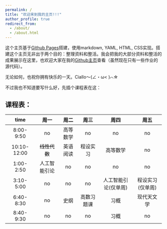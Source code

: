 ```yaml
---
permalink: /
title: "欢迎来到我的主页!!!"
author_profile: true
redirect_from: 
  - /about/
  - /about.html
---
```


这个主页基于[Github Pages](https://pages.github.com/)搭建，使用markdown, YAML, HTML, CSS实现。搭建这个主页无非出于两个目的：整理资料和整活。我会把我的大部分资料和整活的成果展示在这里，也欢迎大家在我的[Github主页](https://github.com/lh314-pku)查看（虽然现在只有一些作业的源代码）。

无论如何，也祝你拥有快乐的一天。Ciallo～(∠・ω< )⌒☆

不过我也不知道要写什么好，先插个课程表在这：

## 课程表：

|time       |周一|周二|周三|周四|周五|
|:----:     |:----:|:----:|:----:|:----:|:----:|
|8:00-9:50  |no|高等数学|no|no|no|
|10:10-12:00|~~线性代数~~|英语阅读|程设实习|高等数学|no|
|1:00-2:50  |人工智能引论|no|no|no|no|
|3:10-5:00  |no|no|no|人工智能引论(仅单周)|程设实习(仅单周)|
|6:40-8:30  |no|史纲|高数习题课|习概|现代天文学|
|8:40-9:30  |no|no|no|习概|no|
